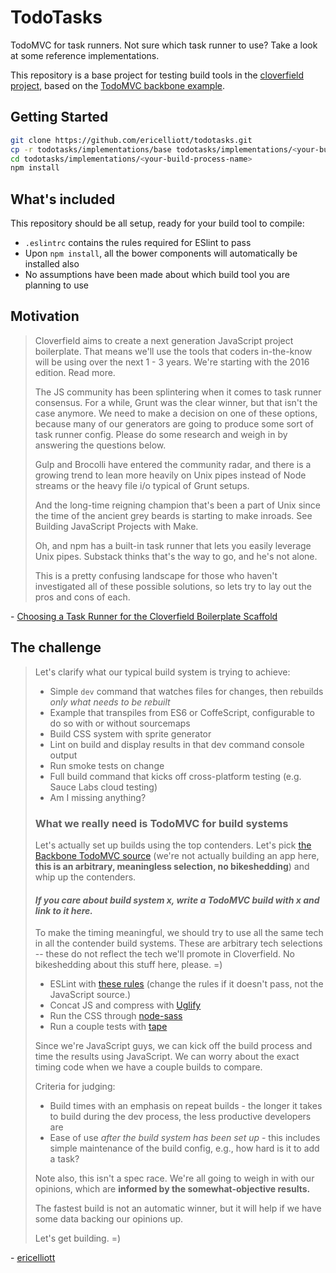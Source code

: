 # TodoTasks

TodoMVC for task runners. Not sure which task runner to use? Take a look at some
reference implementations.

This repository is a base project for testing build tools in the [cloverfield
project](https://github.com/ericelliott/cloverfield/issues/2), based on the
[TodoMVC backbone
example](https://github.com/tastejs/todomvc/tree/gh-pages/examples/backbone).

## Getting Started

```bash
git clone https://github.com/ericelliott/todotasks.git
cp -r todotasks/implementations/base todotasks/implementations/<your-build-process-name>
cd todotasks/implementations/<your-build-process-name>
npm install
```

## What's included

This repository should be all setup, ready for your build tool to compile:

 * `.eslintrc` contains the rules required for ESlint to pass
 * Upon `npm install`, all the bower components will automatically be installed
   also
 * No assumptions have been made about which build tool you are planning to use

## Motivation

> Cloverfield aims to create a next generation JavaScript project boilerplate.
> That means we'll use the tools that coders in-the-know will be using over the
> next 1 - 3 years. We're starting with the 2016 edition. Read more.
> 
> The JS community has been splintering when it comes to task runner consensus.
> For a while, Grunt was the clear winner, but that isn't the case anymore. We
> need to make a decision on one of these options, because many of our
> generators are going to produce some sort of task runner config. Please do
> some research and weigh in by answering the questions below.
> 
> Gulp and Brocolli have entered the community radar, and there is a growing
> trend to lean more heavily on Unix pipes instead of Node streams or the heavy
> file i/o typical of Grunt setups.
> 
> And the long-time reigning champion that's been a part of Unix since the time
> of the ancient grey beards is starting to make inroads. See Building
> JavaScript Projects with Make.
> 
> Oh, and npm has a built-in task runner that lets you easily leverage Unix
> pipes. Substack thinks that's the way to go, and he's not alone.
> 
> This is a pretty confusing landscape for those who haven't investigated all of
> these possible solutions, so lets try to lay out the pros and cons of each.

\- [Choosing a Task Runner for the Cloverfield Boilerplate
  Scaffold](https://github.com/ericelliott/cloverfield/issues/2)

## The challenge

> Let's clarify what our typical build system is trying to achieve:
> 
>  * Simple `dev` command that watches files for changes, then rebuilds *only what
>    needs to be rebuilt*
>  * Example that transpiles from ES6 or CoffeScript, configurable to do so with
>    or without sourcemaps
>  * Build CSS system with sprite generator
>  * Lint on build and display results in that dev command console output
>  * Run smoke tests on change
>  * Full build command that kicks off cross-platform testing (e.g. Sauce Labs
>    cloud testing)
>  * Am I missing anything?
> 
> ### What we really need is TodoMVC for build systems
> 
> Let's actually set up builds using the top contenders. Let's pick [the Backbone
> TodoMVC
> source](https://github.com/tastejs/todomvc/tree/gh-pages/examples/backbone)
> (we're not actually building an app here, **this is an arbitrary, meaningless
> selection, no bikeshedding**) and whip up the contenders.
> 
> #### *If you care about build system x, write a TodoMVC build with x and link to it here.*
> 
> To make the timing meaningful, we should try to use all the same tech in all the
> contender build systems. These are arbitrary tech selections -- these do not
> reflect the tech we'll promote in Cloverfield. No bikeshedding about this stuff
> here, please. =)
> 
>  * ESLint with [these
>    rules](https://github.com/es-shims/es5-shim/blob/master/.eslintrc) (change
>    the rules if it doesn't pass, not the JavaScript source.)
>  * Concat JS and compress with [Uglify](https://www.npmjs.com/package/uglify-js)
>  * Run the CSS through [node-sass](https://www.npmjs.com/package/node-sass)
>  * Run a couple tests with [tape](https://github.com/substack/tape)
> 
> Since we're JavaScript guys, we can kick off the build process and time the
> results using JavaScript. We can worry about the exact timing code when we have
> a couple builds to compare.
> 
> Criteria for judging:
> 
>  * Build times with an emphasis on repeat builds - the longer it takes to build
>    during the dev process, the less productive developers are
>  * Ease of use *after the build system has been set up* - this includes simple
>    maintenance of the build config, e.g., how hard is it to add a task?
> 
> Note also, this isn't a spec race. We're all going to weigh in with our
> opinions, which are **informed by the somewhat-objective results.**
> 
> The fastest build is not an automatic winner, but it will help if we have some
> data backing our opinions up.
> 
> Let's get building. =)

\- [ericelliott](https://github.com/ericelliott/cloverfield/issues/2#issuecomment-68810309)

